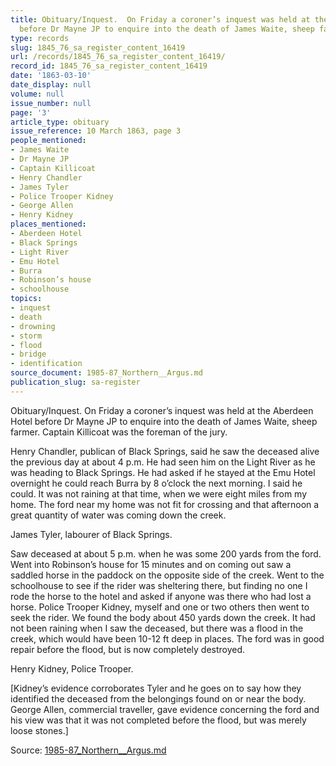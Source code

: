 ```yaml
---
title: Obituary/Inquest.  On Friday a coroner’s inquest was held at the Aberdeen Hotel
  before Dr Mayne JP to enquire into the death of James Waite, sheep farmer.
type: records
slug: 1845_76_sa_register_content_16419
url: /records/1845_76_sa_register_content_16419/
record_id: 1845_76_sa_register_content_16419
date: '1863-03-10'
date_display: null
volume: null
issue_number: null
page: '3'
article_type: obituary
issue_reference: 10 March 1863, page 3
people_mentioned:
- James Waite
- Dr Mayne JP
- Captain Killicoat
- Henry Chandler
- James Tyler
- Police Trooper Kidney
- George Allen
- Henry Kidney
places_mentioned:
- Aberdeen Hotel
- Black Springs
- Light River
- Emu Hotel
- Burra
- Robinson’s house
- schoolhouse
topics:
- inquest
- death
- drowning
- storm
- flood
- bridge
- identification
source_document: 1985-87_Northern__Argus.md
publication_slug: sa-register
---
```


Obituary/Inquest.  On Friday a coroner’s inquest was held at the Aberdeen Hotel before Dr Mayne JP to enquire into the death of James Waite, sheep farmer.  Captain Killicoat was the foreman of the jury.

Henry Chandler, publican of Black Springs, said he saw the deceased alive the previous day at about 4 p.m.  He had seen him on the Light River as he was heading to Black Springs.  He had asked if he stayed at the Emu Hotel overnight he could reach Burra by 8 o’clock the next morning.  I said he could.  It was not raining at that time, when we were eight miles from my home.  The ford near my home was not fit for crossing and that afternoon a great quantity of water was coming down the creek.

James Tyler, labourer of Black Springs.

Saw deceased at about 5 p.m. when he was some 200 yards from the ford.  Went into Robinson’s house for 15 minutes and on coming out saw a saddled horse in the paddock on the opposite side of the creek.  Went to the schoolhouse to see if the rider was sheltering there, but finding no one I rode the horse to the hotel and asked if anyone was there who had lost a horse.  Police Trooper Kidney, myself and one or two others then went to seek the rider.  We found the body about 450 yards down the creek.  It had not been raining when I saw the deceased, but there was a flood in the creek, which would have been 10-12 ft deep in places.  The ford was in good repair before the flood, but is now completely destroyed.

Henry Kidney, Police Trooper.

[Kidney’s evidence corroborates Tyler and he goes on to say how they identified the deceased from the belongings found on or near the body.  George Allen, commercial traveller, gave evidence concerning the ford and his view was that it was not completed before the flood, but was merely loose stones.]

Source: [1985-87_Northern__Argus.md](/downloads/markdown/1985-87_Northern__Argus.md)
